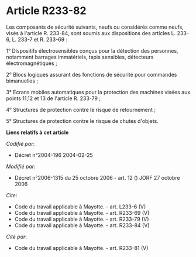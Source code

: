 # Article R233-82

Les composants de sécurité suivants, neufs ou considérés comme neufs, visés à l'article R. 233-84, sont soumis aux
dispositions des articles L. 233-6, L. 233-7 et R. 233-69 : 

1° Dispositifs électrosensibles conçus pour la détection des personnes, notamment barrages immatériels, tapis sensibles,
détecteurs électromagnétiques ; 

2° Blocs logiques assurant des fonctions de sécurité pour commandes bimanuelles ; 

3° Ecrans mobiles automatiques pour la protection des machines visées aux points 11,12 et 13 de l'article R. 233-79 ;

4° Structures de protection contre le risque de retournement ; 

5° Structures de protection contre le risque de chutes d'objets.

**Liens relatifs à cet article**

_Codifié par_:

  - Décret n°2004-196 2004-02-25

_Modifié par_:

  - Décret n°2006-1315 du 25 octobre 2006 - art. 12 () JORF 27 octobre 2006

_Cite_:

  - Code du travail applicable à Mayotte. - art. L233-6 (V)
  - Code du travail applicable à Mayotte. - art. R233-69 (V)
  - Code du travail applicable à Mayotte. - art. R233-79 (V)
  - Code du travail applicable à Mayotte. - art. R233-84 (V)

_Cité par_:

  - Code du travail applicable à Mayotte. - art. R233-81 (V)
